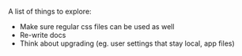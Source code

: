A list of things to explore:

  - Make sure regular css files can be used as well
  - Re-write docs
  - Think about upgrading (eg. user settings that stay local, app files)